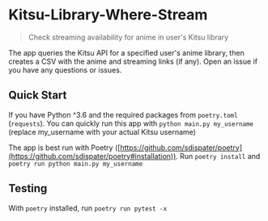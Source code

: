 # Kitsu-Library-Where-Stream

> Check streaming availability for anime in user's Kitsu library

The app queries the Kitsu API for a specified user's anime library, then creates a CSV with the anime and streaming links (if any). Open an issue if you have any questions or issues.

## Quick Start

If you have Python ^3.6 and the required packages from `poetry.toml` (`requests`). You can quickly run this app with `python main.py my_username` (replace my_username with your actual Kitsu username)

The app is best run with Poetry ([https://github.com/sdispater/poetry](https://github.com/sdispater/poetry#installation)). Run `poetry install` and `poetry run python main.py my_username`

## Testing

With `poetry` installed, run `poetry run pytest -x`
